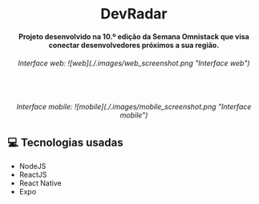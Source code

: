 <h1 align="center">DevRadar</h1>

<h4 align="center">
	Projeto desenvolvido na 10.º edição da Semana Omnistack que visa conectar desenvolvedores próximos a sua região.
</h4>

<h6 align="center">
	Interface web:
	![web](./.images/web_screenshot.png "Interface web") 
</h6>

<br />

<h6 align="center">
	Interface mobile:
	![mobile](./.images/mobile_screenshot.png "Interface mobile")	
</h6>

## :computer: Tecnologias usadas

* NodeJS
* ReactJS
* React Native
* Expo
